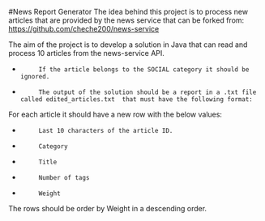 #News Report Generator
The idea behind this project is to process new articles that are provided by the news service that can be forked from:
https://github.com/cheche200/news-service

The aim of the project is to develop a solution in Java that can read and process 10 articles from the news-service API.



-          If the article belongs to the SOCIAL category it should be ignored.



-          The output of the solution should be a report in a .txt file called edited_articles.txt  that must have the following format:

For each article it should have a new row with the below values:

-          Last 10 characters of the article ID.

-          Category

-          Title

-          Number of tags

-          Weight



The rows should be order by Weight in a descending order.